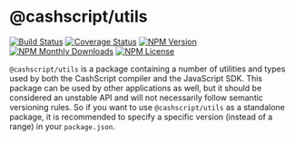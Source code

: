 # @cashscript/utils

[![Build Status](https://travis-ci.org/Bitcoin-com/cashscript.svg)](https://travis-ci.org/Bitcoin-com/cashscript)
[![Coverage Status](https://img.shields.io/codecov/c/github/Bitcoin-com/cashscript.svg)](https://codecov.io/gh/Bitcoin-com/cashscript)
[![NPM Version](https://img.shields.io/npm/v/@cashscript/utils.svg)](https://www.npmjs.com/package/@cashscript/utils)
[![NPM Monthly Downloads](https://img.shields.io/npm/dm/@cashscript/utils.svg)](hhttps://www.npmjs.com/package/@cashscript/utils)
[![NPM License](https://img.shields.io/npm/l/@cashscript/utils.svg)](https://www.npmjs.com/package/@cashscript/utils)

`@cashscript/utils` is a package containing a number of utilities and types used by both the CashScript compiler and the JavaScript SDK. This package can be used by other applications as well, but it should be considered an unstable API and will not necessarily follow semantic versioning rules. So if you want to use `@cashscript/utils` as a standalone package, it is recommended to specify a specific version (instead of a range) in your `package.json`.
